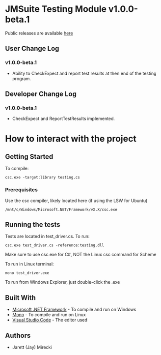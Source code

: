 # JMSuite Testing Module v1.0.0-beta.1
Public releases are available [here](https://github.com/jaymirecki/JMSuite-releases)

## User Change Log
### v1.0.0-beta.1
* Ability to CheckExpect and report test results at then end of the testing program.

## Developer Change Log
### v1.0.0-beta.1
* CheckExpect and ReportTestResults implemented.

# How to interact with the project
## Getting Started

To compile: 
```
csc.exe -target:library testing.cs
```

### Prerequisites

Use the csc compiler, likely located here (if using the LSW for Ubuntu)

```
/mnt/c/Windows/Microsoft.NET/Framework/vX.X/csc.exe
```

## Running the tests

Tests are located in test_driver.cs. To run:

```
csc.exe test_driver.cs -reference:testing.dll
```
Make sure to use csc.exe for C#, NOT the Linux csc command for Scheme

To run in Linux terminal: 
```
mono test_driver.exe
```
To run from Windows Explorer, just double-click the .exe

## Built With

* [Microsoft .NET Framework](https://dotnet.microsoft.com/download/dotnet-framework-runtime/net472) - To compile and run on Windows
* [Mono](https://www.mono-project.com/download/stable/) - To compile and run on Linux
* [Visual Studio Code](https://code.visualstudio.com/) - The editor used

## Authors

* Jarett (Jay) Mirecki
